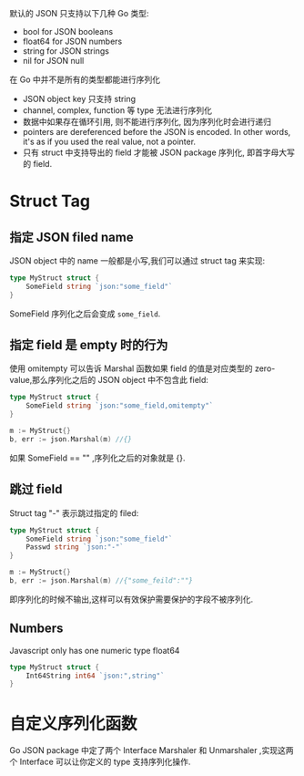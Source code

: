 默认的 JSON 只支持以下几种 Go 类型:

- bool for JSON booleans
- float64 for JSON numbers
- string for JSON strings
- nil for JSON null

在 Go 中并不是所有的类型都能进行序列化

- JSON object key 只支持 string
- channel, complex, function 等 type 无法进行序列化
- 数据中如果存在循环引用, 则不能进行序列化, 因为序列化时会进行递归
- pointers are dereferenced before the JSON is encoded. In other words, it's as if you used the real value, not a pointer.
- 只有 struct 中支持导出的 field 才能被 JSON package 序列化, 即首字母大写的 field.

# Struct Tag
## 指定 JSON filed name
JSON object 中的 name 一般都是小写,我们可以通过 struct tag 来实现:
```go
type MyStruct struct {
    SomeField string `json:"some_field"`
}
```
SomeField 序列化之后会变成 `some_field`.

## 指定 field 是 empty 时的行为
使用 omitempty 可以告诉 Marshal 函数如果 field 的值是对应类型的 zero-value,那么序列化之后的 JSON object 中不包含此 field:
```go
type MyStruct struct {
    SomeField string `json:"some_field,omitempty"`
}

m := MyStruct{}
b, err := json.Marshal(m) //{}
```
如果 SomeField == "" ,序列化之后的对象就是 {}.

## 跳过 field
Struct tag "-" 表示跳过指定的 filed:
```go
type MyStruct struct {
    SomeField string `json:"some_field"`
    Passwd string `json:"-"`
}

m := MyStruct{}
b, err := json.Marshal(m) //{"some_feild":""}
```
即序列化的时候不输出,这样可以有效保护需要保护的字段不被序列化.

## Numbers
Javascript only has one numeric type float64
```go
type MyStruct struct {
    Int64String int64 `json:",string"`
}
```

# 自定义序列化函数
Go JSON package 中定了两个 Interface Marshaler 和 Unmarshaler ,实现这两个 Interface 可以让你定义的 type 支持序列化操作.


